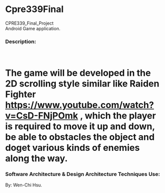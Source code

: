 # Cpre339Final
CPRE339_Final_Project
<br>Android Game application.

### Description:
<br>The game will be developed in the 2D scrolling style similar like Raiden Fighter https://www.youtube.com/watch?v=CsD-FNjPOmk , which the player is required to move it up and down, be able to obstacles the object and doget various kinds of enemies along the way.
=====


### Software Architecture & Design Architecture Techniques Use:
  

By: Wen-Chi Hsu.
